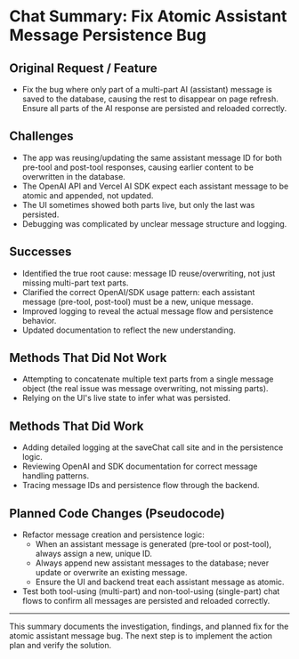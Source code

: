 # Chat Summary: Fix Atomic Assistant Message Persistence Bug

## Original Request / Feature
- Fix the bug where only part of a multi-part AI (assistant) message is saved to the database, causing the rest to disappear on page refresh. Ensure all parts of the AI response are persisted and reloaded correctly.

## Challenges
- The app was reusing/updating the same assistant message ID for both pre-tool and post-tool responses, causing earlier content to be overwritten in the database.
- The OpenAI API and Vercel AI SDK expect each assistant message to be atomic and appended, not updated.
- The UI sometimes showed both parts live, but only the last was persisted.
- Debugging was complicated by unclear message structure and logging.

## Successes
- Identified the true root cause: message ID reuse/overwriting, not just missing multi-part text parts.
- Clarified the correct OpenAI/SDK usage pattern: each assistant message (pre-tool, post-tool) must be a new, unique message.
- Improved logging to reveal the actual message flow and persistence behavior.
- Updated documentation to reflect the new understanding.

## Methods That Did Not Work
- Attempting to concatenate multiple text parts from a single message object (the real issue was message overwriting, not missing parts).
- Relying on the UI's live state to infer what was persisted.

## Methods That Did Work
- Adding detailed logging at the saveChat call site and in the persistence logic.
- Reviewing OpenAI and SDK documentation for correct message handling patterns.
- Tracing message IDs and persistence flow through the backend.

## Planned Code Changes (Pseudocode)
- Refactor message creation and persistence logic:
  - When an assistant message is generated (pre-tool or post-tool), always assign a new, unique ID.
  - Always append new assistant messages to the database; never update or overwrite an existing message.
  - Ensure the UI and backend treat each assistant message as atomic.
- Test both tool-using (multi-part) and non-tool-using (single-part) chat flows to confirm all messages are persisted and reloaded correctly.

---

This summary documents the investigation, findings, and planned fix for the atomic assistant message bug. The next step is to implement the action plan and verify the solution. 